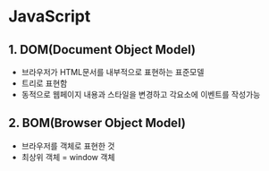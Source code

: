 # JavaScript  

## 1. DOM(Document Object Model)  
- 브라우저가 HTML문서를 내부적으로 표현하는 표준모델  
- 트리로 표현함  
- 동적으로 웹페이지 내용과 스타일을 변경하고 각요소에 이벤트를 작성가능  
## 2. BOM(Browser Object Model)  
- 브라우저를 객체로 표현한 것  
- 최상위 객체 = window 객체  
